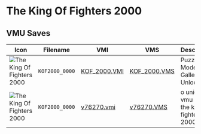 # The King Of Fighters 2000

## VMU Saves

| Icon | Filename | VMI | VMS | Description |
|------|----------|-----|-----|-------------|
| ![The King Of Fighters 2000](../icons/KOF2000_0000.GIF) | `KOF2000_0000` | [KOF_2000.VMI](KOF_2000.VMI) | [KOF_2000.VMS](KOF_2000.VMS) | Puzzle Mode & All Gallery Unlocked
| ![The King Of Fighters 2000](../icons/KOF2000_0000.GIF) | `KOF2000_0000` | [v76270.vmi](v76270.vmi) | [v76270.VMS](v76270.VMS) | o unico vmu save the king of fighters 2000 
